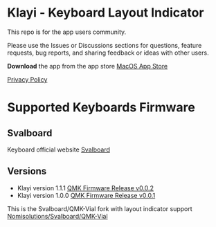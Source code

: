 # Klayi - Keyboard Layout Indicator

This repo is for the app users community.

Please use the Issues or Discussions sections for questions, feature requests, bug reports, and sharing feedback or ideas with other users.

**Download** the app from the app store [MacOS App Store](https://apps.apple.com/us/app/klayi/id6743553507)

[Privacy Policy](https://github.com/nomisolutions/klayi-privacy)

# Supported Keyboards Firmware

## Svalboard
Keyboard official website [Svalboard](https://svalboard.com/)

## Versions
- Klayi version 1.1.1 [QMK Firmware Release v0.0.2](https://github.com/nomisolutions/vial-qmk/tree/v0.0.2klayi)
- Klayi version 1.0.0 [QMK Firmware Release v0.0.1](https://github.com/nomisolutions/vial-qmk/releases/tag/v0.0.1klayi)

This is the Svalboard/QMK-Vial fork with layout indicator support [Nomisolutions/Svalboard/QMK-Vial](https://github.com/nomisolutions/vial-qmk/tree/layout-indicator)
